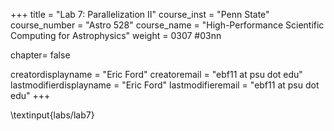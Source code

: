 +++
title = "Lab 7: Parallelization II"
course_inst = "Penn State"
course_number = "Astro 528"
course_name = "High-Performance Scientific Computing for Astrophysics"
weight = 0307  #03nn

chapter= false

creatordisplayname = "Eric Ford"
creatoremail = "ebf11 at psu dot edu"
lastmodifierdisplayname = "Eric Ford"
lastmodifieremail = "ebf11 at psu dot edu"
+++

\textinput{labs/lab7}

